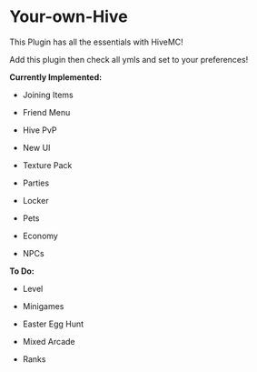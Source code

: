 # Your-own-Hive

This Plugin has all the essentials with HiveMC!

Add this plugin then check all ymls and set to your preferences!

**Currently Implemented:**

- Joining Items

- Friend Menu

- Hive PvP

- New UI

- Texture Pack

- Parties

- Locker

- Pets

- Economy

- NPCs

**To Do:**

- Level

- Minigames

- Easter Egg Hunt

- Mixed Arcade

- Ranks
